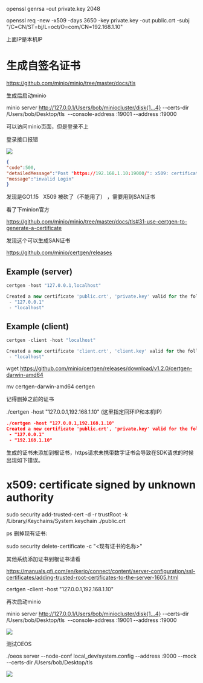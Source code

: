 openssl genrsa -out private.key 2048

openssl req -new -x509 -days 3650 -key private.key -out public.crt -subj "/C=CN/ST=bj/L=oct/O=com/CN=192.168.1.10"



上面IP是本机IP



# 生成自签名证书





https://github.com/minio/minio/tree/master/docs/tls





生成后启动minio



minio server http://127.0.0.1/Users/bob/miniocluster/disk{1...4} --certs-dir /Users/bob/Desktop/tls  --console-address :19001 --address :19000



可以访问minio页面，但是登录不上



登录接口报错







![](https://gitee.com/hxc8/images6/raw/master/img/202407190004076.jpg)



```json
{
"code":500,
"detailedMessage":"Post "https://192.168.1.10:19000/": x509: certificate relies on legacy Common Name field, use SANs instead",
"message":"invalid Login"
}
```



发现是GO1.15   X509 被砍了（不能用了） ，需要用到SAN证书



看了下minion官方



https://github.com/minio/minio/tree/master/docs/tls#31-use-certgen-to-generate-a-certificate



发现这个可以生成SAN证书



https://github.com/minio/certgen/releases





## Example (server)

```javascript
certgen -host "127.0.0.1,localhost"

Created a new certificate 'public.crt', 'private.key' valid for the following names 📜
 - "127.0.0.1"
 - "localhost"
```

## Example (client)

```javascript
certgen -client -host "localhost"

Created a new certificate 'client.crt', 'client.key' valid for the following names 📜
 - "localhost"
```



wget https://github.com/minio/certgen/releases/download/v1.2.0/certgen-darwin-amd64



mv certgen-darwin-amd64 certgen



记得删掉之前的证书



./certgen -host "127.0.0.1,192.168.1.10"     (这里指定回环IP和本机IP)



```json
./certgen -host "127.0.0.1,192.168.1.10"
Created a new certificate 'public.crt', 'private.key' valid for the following names 📜
 - "127.0.0.1"
 - "192.168.1.10"
```



生成的证书未添加到根证书，https请求未携带数字证书会导致在SDK请求的时候出现如下错误。

# x509: certificate signed by unknown authority



sudo security add-trusted-cert -d -r trustRoot -k /Library/Keychains/System.keychain ./public.crt



ps 删掉现有证书:

sudo security delete-certificate -c "<现有证书的名称>"



其他系统添加证书到根证书请看

https://manuals.gfi.com/en/kerio/connect/content/server-configuration/ssl-certificates/adding-trusted-root-certificates-to-the-server-1605.html









certgen -client -host "127.0.0.1,192.168.1.10"









再次启动minio

minio server http://127.0.0.1/Users/bob/miniocluster/disk{1...4} --certs-dir /Users/bob/Desktop/tls  --console-address :19001 --address :19000







![](https://gitee.com/hxc8/images6/raw/master/img/202407190004123.jpg)



测试OEOS



./oeos server --node-conf local_dev/system.config --address :9000 --mock --certs-dir /Users/bob/Desktop/tls





![](https://gitee.com/hxc8/images6/raw/master/img/202407190004997.jpg)







